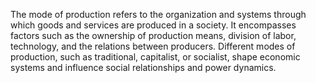 

The mode of production refers to the organization and systems through which goods and services are produced in a society. It encompasses factors such as the ownership of production means, division of labor, technology, and the relations between producers. Different modes of production, such as traditional, capitalist, or socialist, shape economic systems and influence social relationships and power dynamics.

